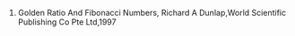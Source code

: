 1. Golden Ratio And Fibonacci Numbers, Richard A Dunlap,World Scientific Publishing Co Pte Ltd,1997
